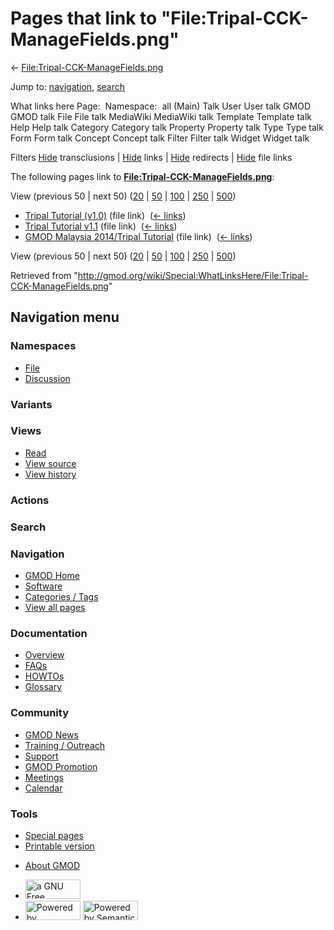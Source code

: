 <div id="mw-page-base" class="noprint">

</div>

<div id="mw-head-base" class="noprint">

</div>

<div id="content" class="mw-body" role="main">

<span id="top"></span>

<div id="mw-js-message" style="display:none;">

</div>



# <span dir="auto">Pages that link to "File:Tripal-CCK-ManageFields.png"</span>

<div id="bodyContent">

<div id="contentSub">

←
[File:Tripal-CCK-ManageFields.png](/wiki/File:Tripal-CCK-ManageFields.png "File:Tripal-CCK-ManageFields.png")

</div>

<div id="jump-to-nav" class="mw-jump">

Jump to: [navigation](#mw-navigation), [search](#p-search)

</div>

<div id="mw-content-text">

What links here Page:  Namespace:  all (Main) Talk User User talk GMOD
GMOD talk File File talk MediaWiki MediaWiki talk Template Template talk
Help Help talk Category Category talk Property Property talk Type Type
talk Form Form talk Concept Concept talk Filter Filter talk Widget
Widget talk

Filters
[Hide](/mediawiki/index.php?title=Special:WhatLinksHere/File:Tripal-CCK-ManageFields.png&hidetrans=1 "Special:WhatLinksHere/File:Tripal-CCK-ManageFields.png")
transclusions \|
[Hide](/mediawiki/index.php?title=Special:WhatLinksHere/File:Tripal-CCK-ManageFields.png&hidelinks=1 "Special:WhatLinksHere/File:Tripal-CCK-ManageFields.png")
links \|
[Hide](/mediawiki/index.php?title=Special:WhatLinksHere/File:Tripal-CCK-ManageFields.png&hideredirs=1 "Special:WhatLinksHere/File:Tripal-CCK-ManageFields.png")
redirects \|
[Hide](/mediawiki/index.php?title=Special:WhatLinksHere/File:Tripal-CCK-ManageFields.png&hideimages=1 "Special:WhatLinksHere/File:Tripal-CCK-ManageFields.png")
file links

The following pages link to
**[File:Tripal-CCK-ManageFields.png](/wiki/File:Tripal-CCK-ManageFields.png "File:Tripal-CCK-ManageFields.png")**:

View (previous 50 \| next 50)
([20](/mediawiki/index.php?title=Special:WhatLinksHere/File:Tripal-CCK-ManageFields.png&limit=20 "Special:WhatLinksHere/File:Tripal-CCK-ManageFields.png")
\|
[50](/mediawiki/index.php?title=Special:WhatLinksHere/File:Tripal-CCK-ManageFields.png&limit=50 "Special:WhatLinksHere/File:Tripal-CCK-ManageFields.png")
\|
[100](/mediawiki/index.php?title=Special:WhatLinksHere/File:Tripal-CCK-ManageFields.png&limit=100 "Special:WhatLinksHere/File:Tripal-CCK-ManageFields.png")
\|
[250](/mediawiki/index.php?title=Special:WhatLinksHere/File:Tripal-CCK-ManageFields.png&limit=250 "Special:WhatLinksHere/File:Tripal-CCK-ManageFields.png")
\|
[500](/mediawiki/index.php?title=Special:WhatLinksHere/File:Tripal-CCK-ManageFields.png&limit=500 "Special:WhatLinksHere/File:Tripal-CCK-ManageFields.png"))

- [Tripal Tutorial
  (v1.0)](/wiki/Tripal_Tutorial_(v1.0) "Tripal Tutorial (v1.0)") (file
  link) ‎ <span class="mw-whatlinkshere-tools">([←
  links](/mediawiki/index.php?title=Special:WhatLinksHere&target=Tripal+Tutorial+%28v1.0%29 "Special:WhatLinksHere"))</span>
- [Tripal Tutorial
  v1.1](/wiki/Tripal_Tutorial_v1.1 "Tripal Tutorial v1.1") (file link) ‎
  <span class="mw-whatlinkshere-tools">([←
  links](/mediawiki/index.php?title=Special:WhatLinksHere&target=Tripal+Tutorial+v1.1 "Special:WhatLinksHere"))</span>
- [GMOD Malaysia 2014/Tripal
  Tutorial](/wiki/GMOD_Malaysia_2014/Tripal_Tutorial "GMOD Malaysia 2014/Tripal Tutorial")
  (file link) ‎ <span class="mw-whatlinkshere-tools">([←
  links](/mediawiki/index.php?title=Special:WhatLinksHere&target=GMOD+Malaysia+2014%2FTripal+Tutorial "Special:WhatLinksHere"))</span>

View (previous 50 \| next 50)
([20](/mediawiki/index.php?title=Special:WhatLinksHere/File:Tripal-CCK-ManageFields.png&limit=20 "Special:WhatLinksHere/File:Tripal-CCK-ManageFields.png")
\|
[50](/mediawiki/index.php?title=Special:WhatLinksHere/File:Tripal-CCK-ManageFields.png&limit=50 "Special:WhatLinksHere/File:Tripal-CCK-ManageFields.png")
\|
[100](/mediawiki/index.php?title=Special:WhatLinksHere/File:Tripal-CCK-ManageFields.png&limit=100 "Special:WhatLinksHere/File:Tripal-CCK-ManageFields.png")
\|
[250](/mediawiki/index.php?title=Special:WhatLinksHere/File:Tripal-CCK-ManageFields.png&limit=250 "Special:WhatLinksHere/File:Tripal-CCK-ManageFields.png")
\|
[500](/mediawiki/index.php?title=Special:WhatLinksHere/File:Tripal-CCK-ManageFields.png&limit=500 "Special:WhatLinksHere/File:Tripal-CCK-ManageFields.png"))

</div>

<div class="printfooter">

Retrieved from
"<http://gmod.org/wiki/Special:WhatLinksHere/File:Tripal-CCK-ManageFields.png>"

</div>

<div id="catlinks" class="catlinks catlinks-allhidden">

</div>

<div class="visualClear">

</div>

</div>

</div>

<div id="mw-navigation">

## Navigation menu

<div id="mw-head">



<div id="left-navigation">

<div id="p-namespaces" class="vectorTabs" role="navigation"
aria-labelledby="p-namespaces-label">

### Namespaces

- <span id="ca-nstab-image"><a href="/wiki/File:Tripal-CCK-ManageFields.png" accesskey="c"
  title="View the file page [c]">File</a></span>
- <span id="ca-talk"><a
  href="/mediawiki/index.php?title=File_talk:Tripal-CCK-ManageFields.png&amp;action=edit&amp;redlink=1"
  accesskey="t"
  title="Discussion about the content page [t]">Discussion</a></span>

</div>

<div id="p-variants" class="vectorMenu emptyPortlet" role="navigation"
aria-labelledby="p-variants-label">

### 

### Variants[](#)

<div class="menu">

</div>

</div>

</div>

<div id="right-navigation">

<div id="p-views" class="vectorTabs" role="navigation"
aria-labelledby="p-views-label">

### Views

- <span id="ca-view">[Read](/wiki/File:Tripal-CCK-ManageFields.png)</span>
- <span id="ca-viewsource"><a
  href="/mediawiki/index.php?title=File:Tripal-CCK-ManageFields.png&amp;action=edit"
  accesskey="e" title="This page is protected.
  You can view its source [e]">View source</a></span>
- <span id="ca-history"><a
  href="/mediawiki/index.php?title=File:Tripal-CCK-ManageFields.png&amp;action=history"
  accesskey="h" title="Past revisions of this page [h]">View history</a></span>

</div>

<div id="p-cactions" class="vectorMenu emptyPortlet" role="navigation"
aria-labelledby="p-cactions-label">

### Actions[](#)

<div class="menu">

</div>

</div>

<div id="p-search" role="search">

### Search

<div id="simpleSearch">

</div>

</div>

</div>

</div>

<div id="mw-panel">

<div id="p-logo" role="banner">

<a href="/wiki/Main_Page"
style="background-image: url(http://gmod.org/images/GMOD-cogs.png);"
title="Visit the main page"></a>

</div>

<div id="p-Navigation" class="portal" role="navigation"
aria-labelledby="p-Navigation-label">

### Navigation

<div class="body">

- <span id="n-GMOD-Home">[GMOD Home](/wiki/Main_Page)</span>
- <span id="n-Software">[Software](/wiki/GMOD_Components)</span>
- <span id="n-Categories-.2F-Tags">[Categories /
  Tags](/wiki/Categories)</span>
- <span id="n-View-all-pages">[View all
  pages](/wiki/Special:AllPages)</span>

</div>

</div>

<div id="p-Documentation" class="portal" role="navigation"
aria-labelledby="p-Documentation-label">

### Documentation

<div class="body">

- <span id="n-Overview">[Overview](/wiki/Overview)</span>
- <span id="n-FAQs">[FAQs](/wiki/Category:FAQ)</span>
- <span id="n-HOWTOs">[HOWTOs](/wiki/Category:HOWTO)</span>
- <span id="n-Glossary">[Glossary](/wiki/Glossary)</span>

</div>

</div>

<div id="p-Community" class="portal" role="navigation"
aria-labelledby="p-Community-label">

### Community

<div class="body">

- <span id="n-GMOD-News">[GMOD News](/wiki/GMOD_News)</span>
- <span id="n-Training-.2F-Outreach">[Training /
  Outreach](/wiki/Training_and_Outreach)</span>
- <span id="n-Support">[Support](/wiki/Support)</span>
- <span id="n-GMOD-Promotion">[GMOD
  Promotion](/wiki/GMOD_Promotion)</span>
- <span id="n-Meetings">[Meetings](/wiki/Meetings)</span>
- <span id="n-Calendar">[Calendar](/wiki/Calendar)</span>

</div>

</div>

<div id="p-tb" class="portal" role="navigation"
aria-labelledby="p-tb-label">

### Tools

<div class="body">

- <span id="t-specialpages"><a href="/wiki/Special:SpecialPages" accesskey="q"
  title="A list of all special pages [q]">Special pages</a></span>
- <span id="t-print"><a
  href="/mediawiki/index.php?title=Special:WhatLinksHere/File:Tripal-CCK-ManageFields.png&amp;printable=yes"
  rel="alternate" accesskey="p"
  title="Printable version of this page [p]">Printable version</a></span>

</div>

</div>

</div>

</div>

<div id="footer" role="contentinfo">

- <span id="footer-places-about">[About
  GMOD](/wiki/GMOD:About "GMOD:About")</span>

<!-- -->

- <span id="footer-copyrightico">[<img src="http://www.gnu.org/graphics/gfdl-logo-small.png" width="88"
  height="31" alt="a GNU Free Documentation License" />](http://www.gnu.org/licenses/fdl-1.3.html)</span>
- <span id="footer-poweredbyico">[<img src="/mediawiki/skins/common/images/poweredby_mediawiki_88x31.png"
  width="88" height="31" alt="Powered by MediaWiki" />](//www.mediawiki.org/)
  [<img
  src="/mediawiki/extensions/SemanticMediaWiki/includes/../resources/images/smw_button.png"
  width="88" height="31" alt="Powered by Semantic MediaWiki" />](https://www.semantic-mediawiki.org/wiki/Semantic_MediaWiki)</span>

<div style="clear:both">

</div>

</div>
